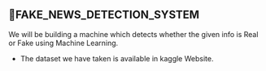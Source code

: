 ## 🤫FAKE_NEWS_DETECTION_SYSTEM
We will be building a machine which detects whether the given info is Real or Fake using Machine Learning.
- The dataset we have taken is available in kaggle Website.
